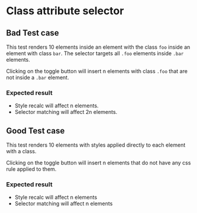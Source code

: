 # Class attribute selector

## Bad Test case

This test renders 10 elements inside an element with the class `foo` inside an element with class `bar`. The selector targets all `.foo` elements inside `.bar` elements.

Clicking on the toggle button will insert n elements with class `.foo` that are not inside a `.bar` element.


### Expected result

- Style recalc will affect n elements.
- Selector matching will affect 2n elements.


## Good Test case

This test renders 10 elements with styles applied directly to each element with a class.

Clicking on the toggle button will insert n elements that do not have any css rule applied to them.


### Expected result

- Style recalc will affect n elements
- Selector matching will affect n elements

